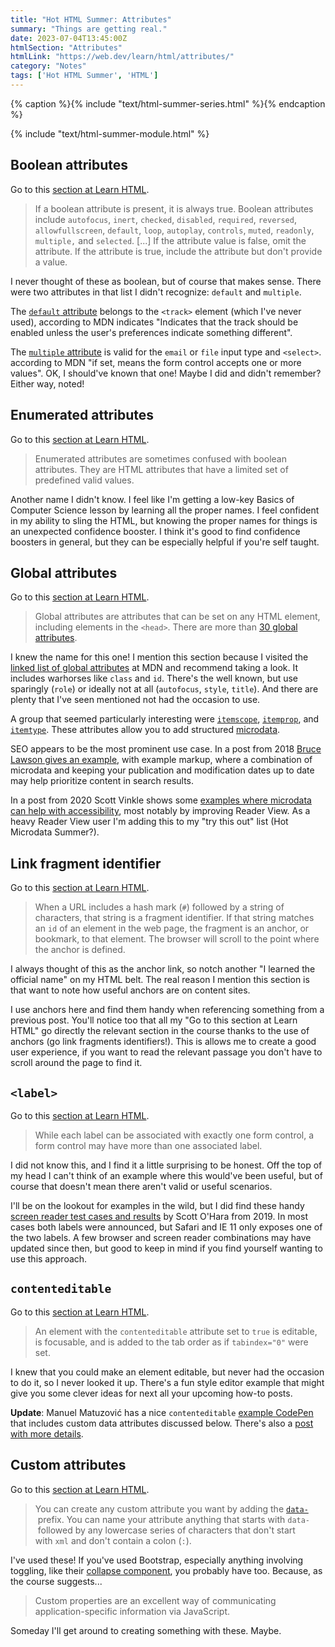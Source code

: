 ```yaml
---
title: "Hot HTML Summer: Attributes"
summary: "Things are getting real."
date: 2023-07-04T13:45:00Z
htmlSection: "Attributes"
htmlLink: "https://web.dev/learn/html/attributes/"
category: "Notes"
tags: ['Hot HTML Summer', 'HTML']
---
```

{% caption %}{% include "text/html-summer-series.html" %}{% endcaption %}

{% include "text/html-summer-module.html" %}

## Boolean attributes

Go to this [section at Learn HTML](https://web.dev/learn/html/attributes/#boolean_attributes).

> If a boolean attribute is present, it is always true. Boolean attributes include `autofocus`, `inert`, `checked`, `disabled`, `required`, `reversed`, `allowfullscreen`, `default`, `loop`, `autoplay`, `controls`, `muted`, `readonly`, `multiple,` and `selected`. [...] If the attribute value is false, omit the attribute. If the attribute is true, include the attribute but don't provide a value.

I never thought of these as boolean, but of course that makes sense. There were two attributes in that list I didn't recognize: `default` and `multiple`.

The [`default` attribute](https://developer.mozilla.org/en-US/docs/Web/HTML/Element/track#default) belongs to the `<track>` element (which I've never used), according to MDN indicates "Indicates that the track should be enabled unless the user's preferences indicate something different".

The [`multiple` attribute](https://developer.mozilla.org/en-US/docs/Web/HTML/Attributes/multiple) is valid for the `email` or `file` input type and `<select>`. according to MDN "if set, means the form control accepts one or more values". OK, I should've known that one! Maybe I did and didn't remember? Either way, noted!

## Enumerated attributes

Go to this [section at Learn HTML](https://web.dev/learn/html/attributes/#enumerated_attributes).

> Enumerated attributes are sometimes confused with boolean attributes. They are HTML attributes that have a limited set of predefined valid values.

Another name I didn't know. I feel like I'm getting a low-key Basics of Computer Science lesson by learning all the proper names. I feel confident in my ability to sling the HTML, but knowing the proper names for things is an unexpected confidence booster. I think it's good to find confidence boosters in general, but they can be especially helpful if you're self taught. 

## Global attributes

Go to this [section at Learn HTML](https://web.dev/learn/html/attributes/#global_attributes).

> Global attributes are attributes that can be set on any HTML element, including elements in the `<head>`. There are more than [30 global attributes](https://developer.mozilla.org/docs/Web/HTML/Global_attributes#list_of_global_attributes).

I knew the name for this one! I mention this section because I visited the [linked list of global attributes](https://developer.mozilla.org/en-US/docs/Web/HTML/Global_attributes#list_of_global_attributes) at MDN and recommend taking a look. It includes warhorses like `class` and `id`. There's the well known, but use sparingly (`role`) or ideally not at all (`autofocus`, `style`, `title`). And there are plenty that I've seen mentioned not had the occasion to use. 

A group that seemed particularly interesting were [`itemscope`](https://developer.mozilla.org/en-US/docs/Web/HTML/Global_attributes/itemscope), [`itemprop`](https://developer.mozilla.org/en-US/docs/Web/HTML/Global_attributes/itemprop), and [`itemtype`](https://developer.mozilla.org/en-US/docs/Web/HTML/Global_attributes/itemtype). These attributes allow you to add structured [microdata]( https://developer.mozilla.org/en-US/docs/Web/HTML/Microdata).  

SEO appears to be the most prominent use case. In a post from 2018 [Bruce Lawson gives an example](https://brucelawson.co.uk/2018/content-needs-a-publication-date/), with example markup, where a combination of microdata and keeping your publication and modification dates up to date may help prioritize content in search results. 

In a post from 2020 Scott Vinkle shows some [examples where microdata can help with accessibility](https://scottvinkle.me/blogs/work/how-html-microdata-helps-with-accessibility), most notably by improving Reader View. As a heavy Reader View user I'm adding this to my "try this out" list (Hot Microdata Summer?).

## Link fragment identifier

Go to this [section at Learn HTML](https://web.dev/learn/html/attributes/#link_fragment_identifier).

> When a URL includes a hash mark (`#`) followed by a string of characters, that string is a fragment identifier. If that string matches an `id` of an element in the web page, the fragment is an anchor, or bookmark, to that element. The browser will scroll to the point where the anchor is defined.

I always thought of this as the anchor link, so notch another "I learned the official name" on my HTML belt. The real reason I mention this section is that want to note how useful anchors are on content sites. 

I use anchors here and find them handy when referencing something from a previous post. You'll notice too that all my "Go to this section at Learn HTML" go directly the relevant section in the course thanks to the use of anchors (go link fragments identifiers!). This is allows me to create a good user experience, if you want to read the relevant passage you don't have to scroll around the page to find it.

## `<label>`

Go to this [section at Learn HTML](https://web.dev/learn/html/attributes/#label).

> While each label can be associated with exactly one form control, a form control may have more than one associated label.

I did not know this, and I find it a little surprising to be honest. Off the top of my head I can't think of an example where this would've been useful, but of course that doesn't mean there aren't valid or useful scenarios. 

I'll be on the lookout for examples in the wild, but I did find these handy [screen reader test cases and results](https://scottaohara.github.io/tests/html-inputs/double-label.html) by Scott O'Hara from 2019. In most cases both labels were announced, but Safari and IE 11 only exposes one of the two labels. A few browser and screen reader combinations may have updated since then, but good to keep in mind if you find yourself wanting to use this approach.

## `contenteditable`

Go to this [section at Learn HTML](https://web.dev/learn/html/attributes/#contenteditable).

> An element with the `contenteditable` attribute set to `true` is editable, is focusable, and is added to the tab order as if `tabindex="0"` were set.

I knew that you could make an element editable, but never had the occasion to do it, so I never looked it up. There's a fun style editor example that might give you some clever ideas for next all your upcoming how-to posts.

**Update**: Manuel Matuzović has a nice `contenteditable` [example CodePen](https://codepen.io/matuzo/pen/YzaoRLJ) that includes custom data attributes discussed below. There's also a [post with more details](https://www.matuzo.at/blog/2022/counting-children/).

## Custom attributes

Go to this [section at Learn HTML](https://web.dev/learn/html/attributes/#custom-attributes).

> You can create any custom attribute you want by adding the [`data-`](https://developer.mozilla.org/docs/Web/HTML/Global_attributes/data-*) prefix. You can name your attribute anything that starts with `data-` followed by any lowercase series of characters that don't start with `xml` and don't contain a colon (`:`).

I've used these! If you've used Bootstrap, especially anything involving toggling, like their [collapse component](https://getbootstrap.com/docs/5.3/components/collapse/), you probably have too. Because, as the course suggests...

> Custom properties are an excellent way of communicating application-specific information via JavaScript.

Someday I'll get around to creating something with these. Maybe.

